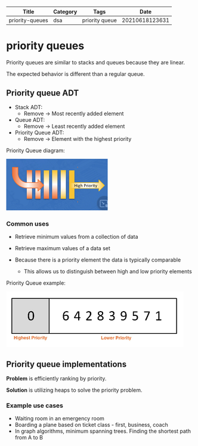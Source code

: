 |  Title | Category  | Tags  | Date |
| ------------ | ------------ | ------------ | ----|
| priority-queues | dsa  | priority queue  | 20210618123631 |

# priority queues
Priority queues are similar to stacks and queues because they are linear.

The expected behavior is different than a regular queue.

## Priority queue ADT
* Stack ADT:
    * Remove -> Most recently added element
* Queue ADT:
    * Remove -> Least recently added element
* Priority Queue ADT:
    * Remove -> Element with the highest priority


Priority Queue diagram:


![Priority queue diagram](./20210618123821-img-1.png)

### Common uses
* Retrieve minimum values from a collection of data
* Retrieve maximum values of a data set

* Because there is a priority element the data is typically comparable
    * This allows us to distinguish between high and low priority elements

Priority Queue example:


![priority queue example](./20210618124109-img-2.png)

## Priority queue implementations
**Problem** is efficiently ranking by priority.

**Solution** is utilizing heaps to solve the priority problem.

### Example use cases
* Waiting room in an emergency room
* Boarding a plane based on ticket class - first, business, coach
* In graph algorithms, minimum spanning trees. Finding the shortest path from A to B

